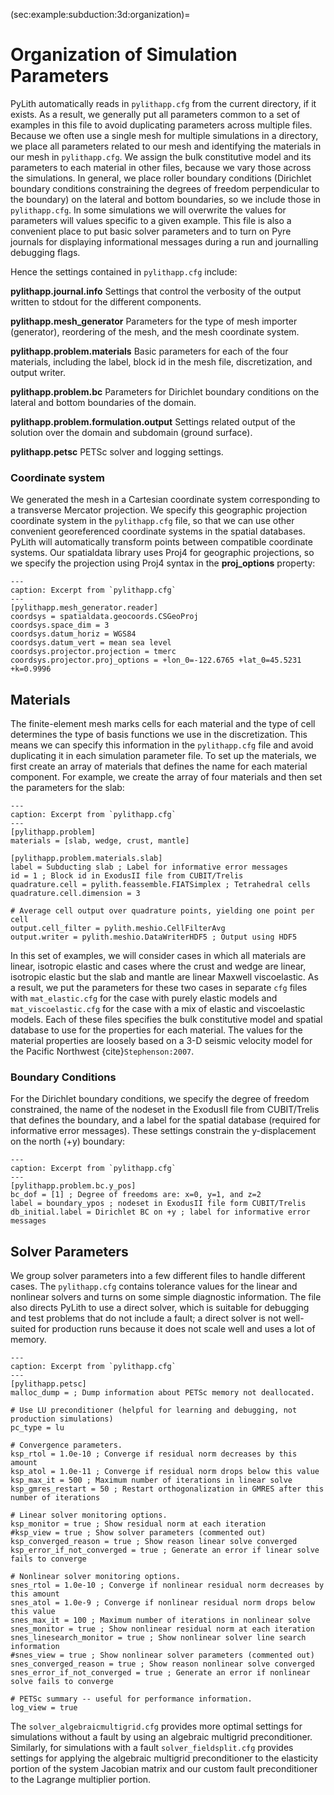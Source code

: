 (sec:example:subduction:3d:organization)=
# Organization of Simulation Parameters

PyLith automatically reads in `pylithapp.cfg` from the current directory, if it exists.
As a result, we generally put all parameters common to a set of examples in this file to avoid duplicating parameters across multiple files.
Because we often use a single mesh for multiple simulations in a directory, we place all parameters related to our mesh and identifying the materials in our mesh in `pylithapp.cfg`.
We assign the bulk constitutive model and its parameters to each material in other files, because we vary those across the simulations.
In general, we place roller boundary conditions (Dirichlet boundary conditions constraining the degrees of freedom perpendicular to the boundary) on the lateral and bottom boundaries, so we include those in `pylithapp.cfg`.
In some simulations we will overwrite the values for parameters will values specific to a given example.
This file is also a convenient place to put basic solver parameters and to turn on Pyre journals for displaying informational messages during a run and journalling debugging flags.

Hence the settings contained in `pylithapp.cfg` include:

 **pylithapp.journal.info** Settings that control the verbosity of the output written to stdout for the different components.

 **pylithapp.mesh_generator** Parameters for the type of mesh importer (generator), reordering of the mesh, and the mesh coordinate system.

 **pylithapp.problem.materials** Basic parameters for each of the four materials, including the label, block id in the mesh file, discretization, and output writer.

 **pylithapp.problem.bc** Parameters for Dirichlet boundary conditions on the lateral and bottom boundaries of the domain.

 **pylithapp.problem.formulation.output** Settings related output of the solution over the domain and subdomain (ground surface).

 **pylithapp.petsc** PETSc solver and logging settings.

### Coordinate system

We generated the mesh in a Cartesian coordinate system corresponding to a transverse Mercator projection.
We specify this geographic projection coordinate system in the `pylithapp.cfg` file, so that we can use other convenient georeferenced coordinate systems in the spatial databases.
PyLith will automatically transform points between compatible coordinate systems.
Our spatialdata library uses Proj4 for geographic projections, so we specify the projection using Proj4 syntax in the **proj_options** property:

```{code-block} cfg
---
caption: Excerpt from `pylithapp.cfg`
---
[pylithapp.mesh_generator.reader]
coordsys = spatialdata.geocoords.CSGeoProj
coordsys.space_dim = 3
coordsys.datum_horiz = WGS84
coordsys.datum_vert = mean sea level
coordsys.projector.projection = tmerc
coordsys.projector.proj_options = +lon_0=-122.6765 +lat_0=45.5231 +k=0.9996
```

## Materials

The finite-element mesh marks cells for each material and the type of cell determines the type of basis functions we use in the discretization.
This means we can specify this information in the `pylithapp.cfg` file and avoid duplicating it in each simulation parameter file.
To set up the materials, we first create an array of materials that defines the name for each material component.
For example, we create the array of four materials and then set the parameters for the slab:

```{code-block} cfg
---
caption: Excerpt from `pylithapp.cfg`
---
[pylithapp.problem]
materials = [slab, wedge, crust, mantle]

[pylithapp.problem.materials.slab]
label = Subducting slab ; Label for informative error messages
id = 1 ; Block id in ExodusII file from CUBIT/Trelis
quadrature.cell = pylith.feassemble.FIATSimplex ; Tetrahedral cells
quadrature.cell.dimension = 3

# Average cell output over quadrature points, yielding one point per cell
output.cell_filter = pylith.meshio.CellFilterAvg
output.writer = pylith.meshio.DataWriterHDF5 ; Output using HDF5
```

In this set of examples, we will consider cases in which all materials are linear, isotropic elastic and cases where the crust and wedge are linear, isotropic elastic but the slab and mantle are linear Maxwell viscoelastic.
As a result, we put the parameters for these two cases in separate `cfg` files with `mat_elastic.cfg` for the case with purely elastic models and `mat_viscoelastic.cfg` for the case with a mix of elastic and viscoelastic models.
Each of these files specifies the bulk constitutive model and spatial database to use for the properties for each material.
The values for the material properties are loosely based on a 3-D seismic velocity model for the Pacific Northwest {cite}`Stephenson:2007`.

### Boundary Conditions

For the Dirichlet boundary conditions, we specify the degree of freedom constrained, the name of the nodeset in the ExodusII file from CUBIT/Trelis that defines the boundary, and a label for the spatial database (required for informative error messages).
These settings constrain the y-displacement on the north (+y) boundary:

```{code-block} cfg
---
caption: Excerpt from `pylithapp.cfg`
---
[pylithapp.problem.bc.y_pos]
bc_dof = [1] ; Degree of freedoms are: x=0, y=1, and z=2
label = boundary_ypos ; nodeset in ExodusII file form CUBIT/Trelis
db_initial.label = Dirichlet BC on +y ; label for informative error messages
```

## Solver Parameters

We group solver parameters into a few different files to handle different cases.
The `pylithapp.cfg` contains tolerance values for the linear and nonlinear solvers and turns on some simple diagnostic information.
The file also directs PyLith to use a direct solver, which is suitable for debugging and test problems that do not include a fault; a direct solver is not well-suited for production runs because it does not scale well and uses a lot of memory.

```{code-block} cfg
---
caption: Excerpt from `pylithapp.cfg`
---
[pylithapp.petsc]
malloc_dump = ; Dump information about PETSc memory not deallocated.

# Use LU preconditioner (helpful for learning and debugging, not production simulations)
pc_type = lu

# Convergence parameters.
ksp_rtol = 1.0e-10 ; Converge if residual norm decreases by this amount
ksp_atol = 1.0e-11 ; Converge if residual norm drops below this value
ksp_max_it = 500 ; Maximum number of iterations in linear solve
ksp_gmres_restart = 50 ; Restart orthogonalization in GMRES after this number of iterations

# Linear solver monitoring options.
ksp_monitor = true ; Show residual norm at each iteration
#ksp_view = true ; Show solver parameters (commented out)
ksp_converged_reason = true ; Show reason linear solve converged
ksp_error_if_not_converged = true ; Generate an error if linear solve fails to converge

# Nonlinear solver monitoring options.
snes_rtol = 1.0e-10 ; Converge if nonlinear residual norm decreases by this amount
snes_atol = 1.0e-9 ; Converge if nonlinear residual norm drops below this value
snes_max_it = 100 ; Maximum number of iterations in nonlinear solve
snes_monitor = true ; Show nonlinear residual norm at each iteration
snes_linesearch_monitor = true ; Show nonlinear solver line search information
#snes_view = true ; Show nonlinear solver parameters (commented out)
snes_converged_reason = true ; Show reason nonlinear solve converged
snes_error_if_not_converged = true ; Generate an error if nonlinear solve fails to converge

# PETSc summary -- useful for performance information.
log_view = true
```

The `solver_algebraicmultigrid.cfg` provides more optimal settings for simulations without a fault by using an algebraic multigrid preconditioner.
Similarly, for simulations with a fault `solver_fieldsplit.cfg` provides settings for applying the algebraic multigrid preconditioner to the elasticity portion of the system Jacobian matrix and our custom fault preconditioner to the Lagrange multiplier portion.
